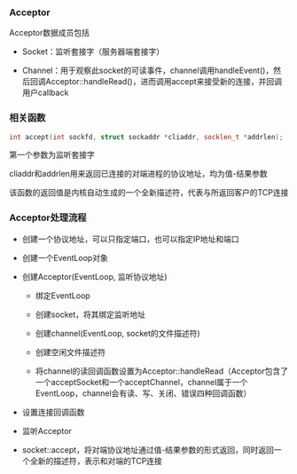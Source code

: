 ### Acceptor

Acceptor数据成员包括

* Socket：监听套接字（服务器端套接字）

* Channel：用于观察此socket的可读事件，channel调用handleEvent()，然后回调Acceptor::handleRead()，进而调用accept来接受新的连接，并回调用户callback

### 相关函数

```c++
int accept(int sockfd, struct sockaddr *cliaddr, socklen_t *addrlen);
```

第一个参数为监听套接字

cliaddr和addrlen用来返回已连接的对端进程的协议地址，均为值-结果参数

该函数的返回值是内核自动生成的一个全新描述符，代表与所返回客户的TCP连接

### Acceptor处理流程

* 创建一个协议地址，可以只指定端口，也可以指定IP地址和端口

* 创建一个EventLoop对象

* 创建Acceptor(EventLoop, 监听协议地址) 

    * 绑定EventLoop

    * 创建socket，将其绑定监听地址

    * 创建channel(EventLoop, socket的文件描述符)

    * 创建空闲文件描述符

    * 将channel的读回调函数设置为Acceptor::handleRead（Acceptor包含了一个acceptSocket和一个acceptChannel，channel属于一个EventLoop，channel会有读、写、关闭、错误四种回调函数）

* 设置连接回调函数

* 监听Acceptor

* socket::accept，将对端协议地址通过值-结果参数的形式返回，同时返回一个全新的描述符，表示和对端的TCP连接